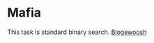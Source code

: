 # Mafia

This task is standard binary search. [Blogewoosh](https://codeforces.com/blog/entry/62602)

